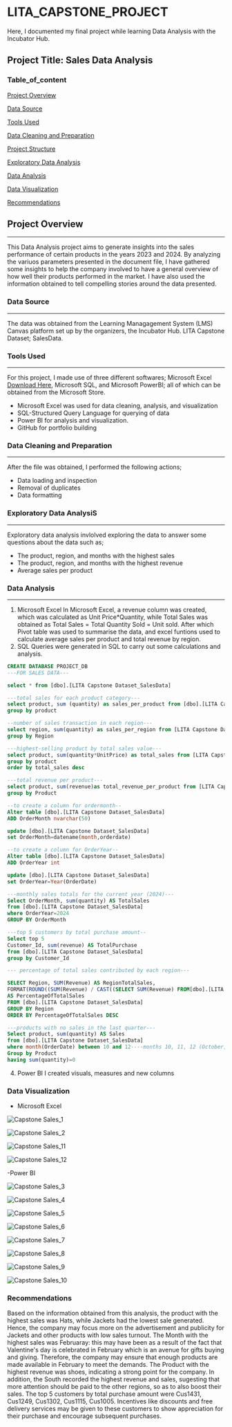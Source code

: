 # LITA_CAPSTONE_PROJECT
Here, I documented my final project while learning Data Analysis with the Incubator Hub.

## Project Title: Sales Data Analysis

### Table_of_content
[Project Overview](#project-overview)

[Data Source](data-source)

[Tools Used](tools-used)

[Data Cleaning and Preparation](data-cleaning-and-preparation)

[Project Structure](project-structure)

[Exploratory Data Analysis](exploratory-data-analysis)

[Data Analysis](data-analysis)

[Data Visualization](data-visualization)

[Recommendations](recommendations)


## Project Overview
---
This Data Analysis project aims to generate insights into the sales performance of certain products in the years 2023 and 2024. By analyzing the variuos parameters presented in the document file, I have gathered some insights to help the company involved to have a general overview of how well their products performed in the market. I have also used the information obtained to tell compelling stories around the data presented. 


### Data Source
---
The data was obtained from the Learning Managagement System (LMS) Canvas platform set up by the organizers, the Incubator Hub. LITA Capstone Dataset; SalesData.  

### Tools Used
---
For this project, I made use of three different softwares; Microsoft Excel [Download Here](https://www.microsoft.com), Microsoft SQL, and Microsoft PowerBI; all of which can be obtained from the Microsoft Store.
- Microsoft Excel was used for data cleaning, analysis, and visualization
- SQL-Structured Query Language for querying of data 
- Power BI for analysis and visualization.
- GitHub for portfolio building

### Data Cleaning and Preparation
---
After the file was obtained, I performed the following actions;
- Data loading and inspection
- Removal of duplicates
- Data formatting

### Exploratory Data AnalysiS
---
Exploratory data analysis invlolved exploring the data to answer some questions about the data such as; 
- The product, region, and months with the highest sales
- The product, region, and months with the highest revenue
- Average sales per product

### Data Analysis
---
1. Microsoft Excel
In Microsoft Excel, a revenue column was created, which was calculated as Unit Price*Quantity, while Total Sales was obtained as Total Sales = Total Quantity Sold = Unit sold.
After which Pivot table was used to summarise the data, and excel funtions used to calculate average sales per product and total revenue by region.
2. SQL
   Queries were generated in SQL to carry out some calculations and analysis.

```SQL
CREATE DATABASE PROJECT_DB
---FOR SALES DATA---

select * from [dbo].[LITA Capstone Dataset_SalesData]

---total sales for each product category---
select product, sum (quantity) as sales_per_product from [dbo].[LITA Capstone Dataset_SalesData]
group by product

--number of sales transaction in each region---
select region, sum(quantity) as sales_per_region from [LITA Capstone Dataset_SalesData]
group by Region

---highest-selling product by total sales value---
select product, sum(quantity*UnitPrice) as total_sales from [LITA Capstone Dataset_SalesData]
group by product
order by total_sales desc

---total revenue per product---
select product, sum(revenue)as total_revenue_per_product from [LITA Capstone Dataset_SalesData]
group by Product

--to create a column for ordermonth--
Alter table [dbo].[LITA Capstone Dataset_SalesData]
ADD OrderMonth nvarchar(50)

update [dbo].[LITA Capstone Dataset_SalesData]
set OrderMonth=datename(month,orderdate)

--to create a column for OrderYear--
Alter table [dbo].[LITA Capstone Dataset_SalesData]
ADD OrderYear int

update [dbo].[LITA Capstone Dataset_SalesData]
set OrderYear=Year(OrderDate)

---monthly sales totals for the current year (2024)---
Select OrderMonth, sum(quantity) AS TotalSales
from [dbo].[LITA Capstone Dataset_SalesData]
where OrderYear=2024
GROUP BY OrderMonth

---top 5 customers by total purchase amount--
Select top 5
Customer_Id, sum(revenue) AS TotalPurchase
from [dbo].[LITA Capstone Dataset_SalesData]
group by Customer_Id

--- percentage of total sales contributed by each region---

SELECT Region, SUM(Revenue) AS RegionTotalSales,
FORMAT(ROUND((SUM(Revenue) / CAST((SELECT SUM(Revenue) FROM[dbo].[LITA Capstone Dataset_SalesData] ) AS DECIMAL(10,2)) * 100), 1), '0.#') 
AS PercentageOfTotalSales
FROM [dbo].[LITA Capstone Dataset_SalesData]
GROUP BY Region
ORDER BY PercentageOfTotalSales DESC

---products with no sales in the last quarter---
Select product, sum(quantity) AS Sales
from [dbo].[LITA Capstone Dataset_SalesData]
where month(OrderDate) between 10 and 12----months 10, 11, 12 (October, November, December)
Group by Product
having sum(quantity)=0
```


4. Power BI
I created visuals, measures and new columns

### Data Visualization
- Microsoft Excel

![Capstone Sales_1](https://github.com/user-attachments/assets/51ffe030-cbf8-4250-98e9-2aa75d69875b)

![Capstone Sales_2](https://github.com/user-attachments/assets/b480ccda-353b-42eb-b8c4-171fdbb815b5)

![Capstone Sales_11](https://github.com/user-attachments/assets/e16078ae-59b9-4bcc-a98f-a3ea40a9bb33)

![Capstone Sales_12](https://github.com/user-attachments/assets/d480c9ec-a2da-4c18-b55b-a8ebabd8bdba)


-Power BI 

![Capstone Sales_3](https://github.com/user-attachments/assets/5e0f60a8-2650-4ea4-b9d8-d492a415623e)

![Capstone Sales_4](https://github.com/user-attachments/assets/d7cebd27-306d-4024-a06d-e1e406b8c43d)

![Capstone Sales_5](https://github.com/user-attachments/assets/fe9f512b-9111-4775-9b7e-b1d359b966b8)

![Capstone Sales_6](https://github.com/user-attachments/assets/cb462d37-58db-450d-a7e5-cd9f1e639a90)

![Capstone Sales_7](https://github.com/user-attachments/assets/b815819d-e4c7-47c3-90e7-f120e8da99d8)

![Capstone Sales_8](https://github.com/user-attachments/assets/79402057-ece3-4950-99ca-ee3a131ae659)

![Capstone Sales_9](https://github.com/user-attachments/assets/264ba349-77e1-4c93-ac98-c62bffd5b200)

![Capstone Sales_10](https://github.com/user-attachments/assets/b1e2e053-f019-4909-bc76-95c9afe4c4f4)

### Recommendations
Based on the information obtained from this analysis, the product with the highest sales  was Hats, while Jackets had the lowest sale generated. Hence, the company may focus more on the advertisement and publicity for Jackets and other products with low sales turnout. The Month with the highest sales was Februaray: this may have been as a result of the fact that Valentine's day is celebrated in February which is an avenue for gifts buying and giving. Therefore, the company may ensure that enough products are made available in February to meet the demands. The Product with the highest revenue was shoes, indicating a strong point for the company. In addition, the South recorded the highest revenue and sales, sugesting that more attention should be paid to the other regions, so as to also boost their sales. 
The top 5 customers by total purchase amount were Cus1431, Cus1249, Cus1302, Cus1115, Cus1005. Incentives like discounts and free delivery services may be given to these customers to show appreciation for their purchase and encourage subsequent purchases.  
